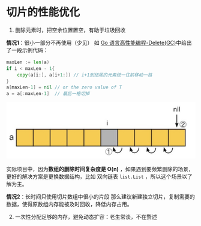 # 切片的性能优化

1. 删除元素时，把空余位置置空，有助于垃圾回收

**情况1**：很小一部分不再使用（少见）
如 [Go 语言高性能编程-Delete(GC)](https://geektutu.com/post/hpg-slice.html#2-4-Delete-GC)中给出了一段示例代码：
```go
maxLen := len(a)
if i < maxLen - 1{
	copy(a[i:], a[i+1:]) // i+1到结尾的元素统一往前移动一格
}
a[maxLen-1] = nil // or the zero value of T
a = a[:maxLen-1]  // 最后一格切掉
```

![slice-gc-delete](./assets/slice-gc-delete.jpg)

实际项目中，因为**数组的删除时间复杂度是 O(n)** ，如果遇到要频繁删除的场景，更好的解决方案是更换数据结构，比如 双向链表 `list.List` ，所以这个场景以了解为主。

**情况2**：长时间只使用切片数组中很小的片段
那么建议新建独立切片，复制需要的数据，使得原数组内存能被及时回收，降低内存占用。

2. 一次性分配足够的内存，避免动态扩容：老生常谈，不在赘述